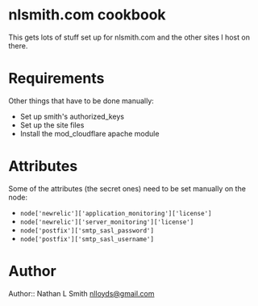 # nlsmith.com cookbook

This gets lots of stuff set up for nlsmith.com and the other sites I host on there.

# Requirements

Other things that have to be done manually:

* Set up smith's authorized\_keys
* Set up the site files
* Install the mod\_cloudflare apache module

# Attributes

Some of the attributes (the secret ones) need to be set manually on the node:

* `node['newrelic']['application_monitoring']['license']`
* `node['newrelic']['server_monitoring']['license']`
* `node['postfix']['smtp_sasl_password']`
* `node['postfix']['smtp_sasl_username']`

# Author

Author:: Nathan L Smith <nlloyds@gmail.com>
